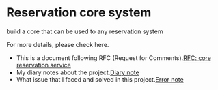 # Reservation core system

build a core that can be used to any reservation system

For more details, please check here.

- This is a document following RFC (Request for Comments).[RFC: core reservation service](rfcs/0001-core-reservation.md)
- My diary notes about the project.[Diary note](rfcs/Diary.md)
- What issue that I faced and solved in this project.[Error note](rfcs/error-notes.md)
